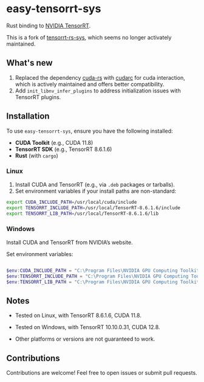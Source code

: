 # easy-tensorrt-sys

Rust binding to [NVIDIA TensorRT](https://developer.nvidia.com/tensorrt).

This is a fork of [tensorrt-rs-sys](https://github.com/vivym/tensorrt-rs/tree/main/tensorrt-rs-sys), which seems no longer activately maintained.

## What's new

1. Replaced the dependency [cuda-rs](https://github.com/vivym/cuda-rs) with [cudarc](https://github.com/coreylowman/cudarc) for cuda interaction, which is actively maintained and offers better compatibility.
2. Add `init_libnv_infer_plugins` to address initialization issues with TensorRT plugins.

## Installation

To use `easy-tensorrt-sys`, ensure you have the following installed:

- **CUDA Toolkit** (e.g., CUDA 11.8)
- **TensorRT SDK** (e.g., TensorRT 8.6.1.6)
- **Rust** (with `cargo`)

### Linux

1. Install CUDA and TensorRT (e.g., via `.deb` packages or tarballs).
2. Set environment variables if your install paths are non-standard:

```bash
export CUDA_INCLUDE_PATH=/usr/local/cuda/include
export TENSORRT_INCLUDE_PATH=/usr/local/TensorRT-8.6.1.6/include
export TENSORRT_LIB_PATH=/usr/local/TensorRT-8.6.1.6/lib
```

### Windows

Install CUDA and TensorRT from NVIDIA’s website.

Set environment variables:

```powershell

$env:CUDA_INCLUDE_PATH = "C:\Program Files\NVIDIA GPU Computing Toolkit\CUDA\v11.8\include"
$env:TENSORRT_INCLUDE_PATH = "C:\Program Files\NVIDIA GPU Computing Toolkit\TensorRT\include"
$env:TENSORRT_LIB_PATH = "C:\Program Files\NVIDIA GPU Computing Toolkit\TensorRT\lib"
```

## Notes

- Tested on Linux, with TensorRT 8.6.1.6, CUDA 11.8.

- Tested on Windows, with TensorRT 10.10.0.31, CUDA 12.8.

- Other platforms or versions are not guaranteed to work.

## Contributions

Contributions are welcome! Feel free to open issues or submit pull requests.
